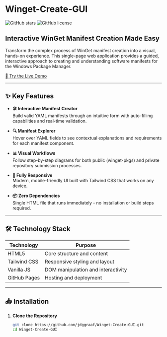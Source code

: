 # Winget-Create-GUI

![GitHub stars](https://img.shields.io/github/stars/jdggraaf/Winget-Create-GUI)
![GitHub license](https://img.shields.io/github/license/jdggraaf/Winget-Create-GUI)

## Interactive WinGet Manifest Creation Made Easy

Transform the complex process of WinGet manifest creation into a visual, hands-on experience. This single-page web application provides a guided, interactive approach to creating and understanding software manifests for the Windows Package Manager.

[🚀 Try the Live Demo](https://jdggraaf.github.io/Winget-Create-GUI/)

---

## ✨ Key Features

- **🛠️ Interactive Manifest Creator**  
  Build valid YAML manifests through an intuitive form with auto-filling capabilities and real-time validation.

- **🔍 Manifest Explorer**  
  Hover over YAML fields to see contextual explanations and requirements for each manifest component.

- **📊 Visual Workflows**  
  Follow step-by-step diagrams for both public (winget-pkgs) and private repository submission processes.

- **📱 Fully Responsive**  
  Modern, mobile-friendly UI built with Tailwind CSS that works on any device.

- **📦 Zero Dependencies**  
  Single HTML file that runs immediately - no installation or build steps required.

---

## 🛠️ Technology Stack

| Technology       | Purpose                          |
|------------------|----------------------------------|
| HTML5            | Core structure and content      |
| Tailwind CSS     | Responsive styling and layout   |
| Vanilla JS       | DOM manipulation and interactivity |
| GitHub Pages     | Hosting and deployment          |

---

## 📥 Installation

1. **Clone the Repository**
   ```bash
   git clone https://github.com/jdggraaf/Winget-Create-GUI.git
   cd Winget-Create-GUI
